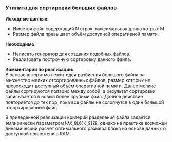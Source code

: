 ### **Утилита для сортировки больших файлов** 
**Исходные данные:** 
- Имеется файл содержащий N строк, максимальная длина котрых M. 
- Размер файла превышает объём доступной оперативной памяти.

**Необходимо:** 
- Написать генератор для создания подобных файлов. 
- Реализовать построчную сортировку данного файла.

**Комментарии по реализации:** \
В основе алгоритма лежит идея разбиения большого файла на множество мелких отсортированных файлов,
размер которых не превосходит доступный объём оперативной памяти. 
Далее мелкие файлы сортируются попарно между собой, а результат сортировки записывается в новый более крупный файл. 
Данное действие повторяется до тех пор, пока все файлы не схлопнутся в один большой отсортированный файл. 

В приведённой реализации критерий разделения файла задаётся эмпирически параметром ```MAX_BLOCK_SIZE```, однако
на практике возможен динамический расчёт оптимального размера блока на основе данных о доступной приложению RAM. 
